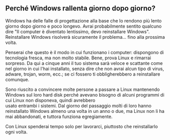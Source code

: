 

<div id="corps">

<h2>Perché Windows rallenta giorno dopo giorno?</h2>

Windows ha delle falle di progettazione alla base che lo 
rendono più lento giorno dopo giorno e poco longevo. Avrai 
probabilmente sentito qualcuno dire "Il computer è diventato 
lentissimo, devo reinstallare Windows". Reinstallare Windows 
risolverà sicuramente il problema... fino alla prossima volta.

Penserai che questo è il modo in cui funzionano i computer: 
dispongono di tecnologia fresca, ma non molto stabile. Bene, prova 
Linux e rimarrai sorpreso. Da qui a cinque anni il tuo sistema sarà 
veloce e scattante come nel giorno in cui l'hai installato, senza dire 
che non avrai alcun tipo di virus, adware, trojan, worm, ecc.; se ci 
fossero ti obbligherebbero a reinstallare comunque.

Sono riuscito a convincere molte persone a passare a Linux 
mantenendo Windows sul loro hard disk perché avevano bisogno di 
alcuni programmi di cui Linux non disponeva, quindi avrebbero  
usato entrambi i sistemi. Dal giorno del passaggio molti di 
loro hanno reinstallato Windows almeno una volta in un anno 
o due, ma Linux non li ha mai abbandonati, e tuttora funziona 
egregiamente.

Con Linux spenderai tempo solo per lavorarci, piuttosto che 
reinstallarlo ogni volta.

</div>


